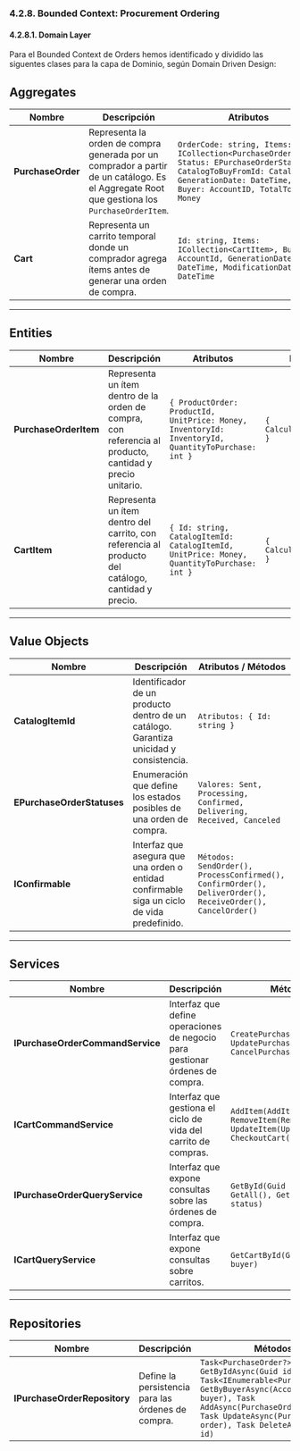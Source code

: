 ﻿### 4.2.8. Bounded Context: Procurement Ordering ###

#### 4.2.8.1. Domain Layer ####

Para el Bounded Context de Orders hemos identificado y dividido las siguentes clases para la capa de Dominio, según Domain Driven Design:

## Aggregates

| Nombre            | Descripción                                                                                                                                 | Atributos                                                                                                                                                                                | Métodos                                                           |
|-------------------|---------------------------------------------------------------------------------------------------------------------------------------------|------------------------------------------------------------------------------------------------------------------------------------------------------------------------------------------|-------------------------------------------------------------------|
| **PurchaseOrder** | Representa la orden de compra generada por un comprador a partir de un catálogo. Es el Aggregate Root que gestiona los `PurchaseOrderItem`. | `OrderCode: string, Items: ICollection<PurchaseOrderItem>, Status: EPurchaseOrderStatuses, CatalogToBuyFromId: CatalogId, GenerationDate: DateTime, Buyer: AccountID, TotalToPay: Money` | `SendOrder(): void`                                               |
| **Cart**          | Representa un carrito temporal donde un comprador agrega ítems antes de generar una orden de compra.                                        | `Id: string, Items: ICollection<CartItem>, Buyer: AccountId, GenerationDate: DateTime, ModificationDate: DateTime`                                                                       | `AddItem(), RemoveItem(), Update(), CalculateTotal(), CheckOut()` |

---

## Entities

| Nombre                | Descripción                                                                                              | Atributos                                                                                          | Métodos                   |
|-----------------------|----------------------------------------------------------------------------------------------------------|----------------------------------------------------------------------------------------------------|---------------------------|
| **PurchaseOrderItem** | Representa un ítem dentro de la orden de compra, con referencia al producto, cantidad y precio unitario. | `{ ProductOrder: ProductId, UnitPrice: Money, InventoryId: InventoryId, QuantityToPurchase: int }` | `{ CalculateSubTotal() }` |
| **CartItem**          | Representa un ítem dentro del carrito, con referencia al producto del catálogo, cantidad y precio.       | `{ Id: string, CatalogItemId: CatalogItemId, UnitPrice: Money, QuantityToPurchase: int }`          | `{ CalculateSubtotal() }` |

---

## Value Objects

| Nombre                     | Descripción                                                                                 | Atributos / Métodos                                                                                       |
|----------------------------|---------------------------------------------------------------------------------------------|-----------------------------------------------------------------------------------------------------------|
| **CatalogItemId**          | Identificador de un producto dentro de un catálogo. Garantiza unicidad y consistencia.      | `Atributos: { Id: string }`                                                                               |
| **EPurchaseOrderStatuses** | Enumeración que define los estados posibles de una orden de compra.                         | `Valores: Sent, Processing, Confirmed, Delivering, Received, Canceled`                                    |
| **IConfirmable**           | Interfaz que asegura que una orden o entidad confirmable siga un ciclo de vida predefinido. | `Métodos: SendOrder(), ProcessConfirmed(), ConfirmOrder(), DeliverOrder(), ReceiveOrder(), CancelOrder()` |

---

## Services

| Nombre                           | Descripción                                                                  | Métodos (Commands / Queries)                                                                                                                        |
|----------------------------------|------------------------------------------------------------------------------|-----------------------------------------------------------------------------------------------------------------------------------------------------|
| **IPurchaseOrderCommandService** | Interfaz que define operaciones de negocio para gestionar órdenes de compra. | `CreatePurchaseOrder(CreatePurchaseOrderCommand), UpdatePurchaseOrder(UpdatePurchaseOrderCommand), CancelPurchaseOrder(CancelPurchaseOrderCommand)` |
| **ICartCommandService**          | Interfaz que gestiona el ciclo de vida del carrito de compras.               | `AddItem(AddItemToCartCommand), RemoveItem(RemoveItemFromCartCommand), UpdateItem(UpdateCartItemCommand), CheckoutCart(CheckoutCartCommand)`        |
| **IPurchaseOrderQueryService**   | Interfaz que expone consultas sobre las órdenes de compra.                   | `GetById(Guid id), GetByBuyer(AccountId buyer), GetAll(), GetByStatus(EPurchaseOrderStatuses status)`                                               |
| **ICartQueryService**            | Interfaz que expone consultas sobre carritos.                                | `GetCartById(Guid id), GetCartByBuyer(AccountId buyer)`                                                                                             |

---

## Repositories

| Nombre                       | Descripción                                         | Métodos                                                                                                                                                                                                               |
|------------------------------|-----------------------------------------------------|-----------------------------------------------------------------------------------------------------------------------------------------------------------------------------------------------------------------------|
| **IPurchaseOrderRepository** | Define la persistencia para las órdenes de compra.  | `Task<PurchaseOrder?> GetByIdAsync(Guid id), Task<IEnumerable<PurchaseOrder>> GetByBuyerAsync(AccountId buyer), Task AddAsync(PurchaseOrder order), Task UpdateAsync(PurchaseOrder order), Task DeleteAsync(Guid id)` |